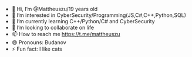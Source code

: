 - 👋 Hi, I’m @Mattheuszu/19 years old
- 👀 I’m interested in CyberSecurity/Programming(JS,C#,C++,Python,SQL)
- 🌱 I’m currently learning C++/Python/C# and CyberSecurity
- 💞️ I’m looking to collaborate on life
- 📫 How to reach me https://t.me/mattheuszu
- 😄 Pronouns: Budanov
- ⚡ Fun fact: I like cats

